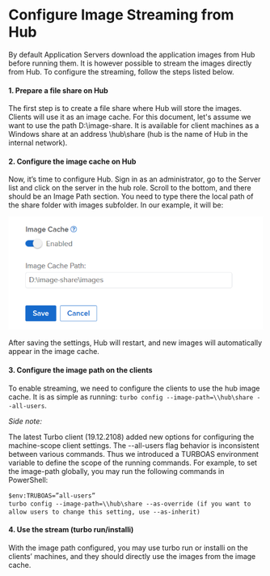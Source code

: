 # Configure Image Streaming from Hub

By default Application Servers download the application images from Hub before running them. It is however possible to stream the images directly from Hub. To configure the streaming, follow the steps listed below.

#### 1. Prepare a file share on Hub

The first step is to create a file share where Hub will store the images. Clients will use it as an image cache. For this document, let's assume we want to use the path D:\image-share. It is available for client machines as a Windows share at an address \\hub\share (hub is the name of Hub in the internal network).

#### 2. Configure the image cache on Hub

Now, it’s time to configure Hub. Sign in as an administrator, go to the Server list and click on the server in the hub role. Scroll to the bottom, and there should be an Image Path section. You need to type there the local path of the share folder with images subfolder. In our example, it will be:

![Server enable image cache](../../images/hub-enable-image-cache.png)

After saving the settings, Hub will restart, and new images will automatically appear in the image cache.

#### 3. Configure the image path on the clients

To enable streaming, we need to configure the clients to use the hub image cache. It is as simple as running: `turbo config --image-path=\\hub\share --all-users`.

_Side note:_

The latest Turbo client (19.12.2108) added new options for configuring the machine-scope client settings. The --all-users flag behavior is inconsistent between various commands. Thus we introduced a TURBOAS environment variable to define the scope of the running commands. For example, to set the image-path globally, you may run the following commands in PowerShell:

```
$env:TRUBOAS=”all-users”
turbo config --image-path=\\hub\share --as-override (if you want to allow users to change this setting, use --as-inherit)
```

#### 4. Use the stream (turbo run/installi)

With the image path configured, you may use turbo run or installi on the clients’ machines, and they should directly use the images from the image cache.
